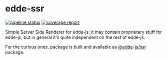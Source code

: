 # edde-ssr

[![pipeline status](https://git.x32.cz/edde-js/ssr/badges/master/pipeline.svg)](https://git.x32.cz/edde-js/ssr/commits/master)
[![coverage report](https://git.x32.cz/edde-js/ssr/badges/master/coverage.svg)](https://git.x32.cz/edde-js/ssr/commits/master)

Simple Server Side Renderer for edde-js; it may contain proprietary stuff for edde-js, but in general it's quite independent on
the rest of edde-js.


For the curious ones, package is built and available as [@edde-js/ssr](https://www.npmjs.com/package/@edde-js/ssr) package.
